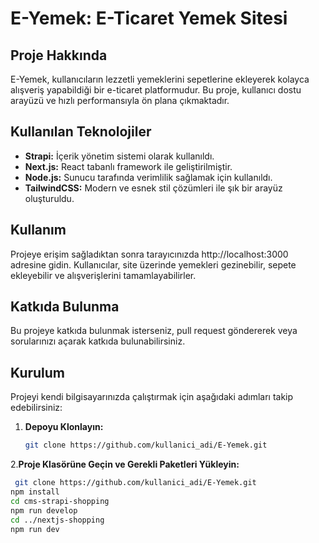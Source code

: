 # E-Yemek: E-Ticaret Yemek Sitesi

## Proje Hakkında
E-Yemek, kullanıcıların lezzetli yemeklerini sepetlerine ekleyerek kolayca alışveriş yapabildiği bir e-ticaret platformudur. Bu proje, kullanıcı dostu arayüzü ve hızlı performansıyla ön plana çıkmaktadır.

## Kullanılan Teknolojiler
- **Strapi:** İçerik yönetim sistemi olarak kullanıldı.
- **Next.js:** React tabanlı framework ile geliştirilmiştir.
- **Node.js:** Sunucu tarafında verimlilik sağlamak için kullanıldı.
- **TailwindCSS:** Modern ve esnek stil çözümleri ile şık bir arayüz oluşturuldu.
## Kullanım
Projeye erişim sağladıktan sonra tarayıcınızda http://localhost:3000 adresine gidin.
Kullanıcılar, site üzerinde yemekleri gezinebilir, sepete ekleyebilir ve alışverişlerini tamamlayabilirler.
## Katkıda Bulunma
Bu projeye katkıda bulunmak isterseniz, pull request göndererek veya sorularınızı açarak katkıda bulunabilirsiniz.

## Kurulum
Projeyi kendi bilgisayarınızda çalıştırmak için aşağıdaki adımları takip edebilirsiniz:

1. **Depoyu Klonlayın:**
   ```bash
   git clone https://github.com/kullanici_adi/E-Yemek.git
2.**Proje Klasörüne Geçin ve Gerekli Paketleri Yükleyin:**
```bash
 git clone https://github.com/kullanici_adi/E-Yemek.git
npm install
cd cms-strapi-shopping
npm run develop
cd ../nextjs-shopping
npm run dev





   
   








